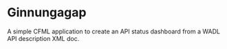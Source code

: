 Ginnungagap
===========

A simple CFML application to create an API status dashboard from a WADL API description XML doc.
